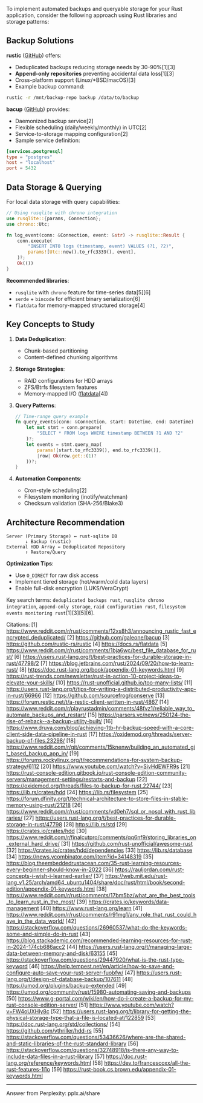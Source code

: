 To implement automated backups and queryable storage for your Rust application, consider the following approach using Rust libraries and storage patterns:

## Backup Solutions

**rustic** ([GitHub](https://github.com/rustic-rs/rustic)) offers:

- Deduplicated backups reducing storage needs by 30-90%[1][3]
- **Append-only repositories** preventing accidental data loss[1][3]
- Cross-platform support (Linux/\*BSD/macOS)[3]
- Example backup command:

```bash
rustic -r /mnt/backup-repo backup /data/to/backup
```

**bacup** ([GitHub](https://github.com/galeone/bacup)) provides:

- Daemonized backup service[2]
- Flexible scheduling (daily/weekly/monthly) in UTC[2]
- Service-to-storage mapping configuration[2]
- Sample service definition:

```toml
[services.postgresql]
type = "postgres"
host = "localhost"
port = 5432
```

## Data Storage & Querying

For local data storage with query capabilities:

```rust
// Using rusqlite with chrono integration
use rusqlite::{params, Connection};
use chrono::Utc;

fn log_event(conn: &Connection, event: &str) -> rusqlite::Result {
    conn.execute(
        "INSERT INTO logs (timestamp, event) VALUES (?1, ?2)",
        params![Utc::now().to_rfc3339(), event],
    )?;
    Ok(())
}
```

**Recommended libraries**:

- `rusqlite` with `chrono` feature for time-series data[5][6]
- `serde` + `bincode` for efficient binary serialization[6]
- `flatdata` for memory-mapped structured storage[4]

## Key Concepts to Study

1. **Data Deduplication**:

   - Chunk-based partitioning
   - Content-defined chunking algorithms

2. **Storage Strategies**:

   - RAID configurations for HDD arrays
   - ZFS/Btrfs filesystem features
   - Memory-mapped I/O ([flatdata](https://docs.rs/flatdata)[4])

3. **Query Patterns**:

   ```rust
   // Time-range query example
   fn query_events(conn: &Connection, start: DateTime, end: DateTime) {
       let mut stmt = conn.prepare(
           "SELECT * FROM logs WHERE timestamp BETWEEN ?1 AND ?2"
       )?;
       let events = stmt.query_map(
           params![start.to_rfc3339(), end.to_rfc3339()],
           |row| Ok(row.get::(1)?
       ))?;
   }
   ```

4. **Automation Components**:
   - Cron-style scheduling[2]
   - Filesystem monitoring (inotify/watchman)
   - Checksum validation (SHA-256/Blake3)

## Architecture Recommendation

```
Server (Primary Storage) ↔ rust-sqlite DB
       ↓ Backup (rustic)
External HDD Array ↔ Deduplicated Repository
       ↑ Restore/Query
```

**Optimization Tips**:

- Use `O_DIRECT` for raw disk access
- Implement tiered storage (hot/warm/cold data layers)
- Enable full-disk encryption (LUKS/VeraCrypt)

Key search terms: `deduplicated backups rust`, `rusqlite chrono integration`, `append-only storage`, `raid configuration rust`, `filesystem events monitoring rust`[1][3][5][6].

Citations:
[1] https://www.reddit.com/r/rust/comments/12xs8h3/announcing_rustic_fast_encrypted_deduplicated/
[2] https://github.com/galeone/bacup
[3] https://github.com/rustic-rs/rustic
[4] https://docs.rs/flatdata
[5] https://www.reddit.com/r/rust/comments/1bja6wc/best_file_database_for_rust/
[6] https://users.rust-lang.org/t/best-practices-for-durable-storage-in-rust/47798/2
[7] https://blog.jetbrains.com/rust/2024/09/20/how-to-learn-rust/
[8] https://doc.rust-lang.org/book/appendix-01-keywords.html
[9] https://rust-trends.com/newsletter/rust-in-action-10-project-ideas-to-elevate-your-skills/
[10] https://rust-unofficial.github.io/too-many-lists/
[11] https://users.rust-lang.org/t/tips-for-writing-a-distributed-productivity-app-in-rust/66966
[12] https://github.com/sourcefrog/conserve
[13] https://forum.restic.net/t/a-restic-client-written-in-rust/4867
[14] https://www.reddit.com/r/playrustadmin/comments/48fvz1/reliable_way_to_automate_backups_and_restart/
[15] https://parsers.vc/news/250124-the-rise-of-reback--a-backup-utility-built/
[16] https://www.druva.com/blog/achieving-1tb-hr-backup-speed-with-a-core-client-side-data-pipeline-in-rust
[17] https://oxidemod.org/threads/server-backup-of-files.23298/
[18] https://www.reddit.com/r/git/comments/15knenw/building_an_automated_git_based_backup_app_in/
[19] https://forums.rockylinux.org/t/recommendations-for-system-backup-strategy/6112
[20] https://www.youtube.com/watch?v=SivHdEWFR9s
[21] https://rust-console-edition.gitbook.io/rust-console-edition-community-servers/management-settings/restarts-and-backup
[22] https://oxidemod.org/threads/files-to-backup-for-rust.22744/
[23] https://lib.rs/crates/hdd
[24] https://lib.rs/filesystem
[25] https://forum.dfinity.org/t/technical-architecture-to-store-files-in-stable-memory-using-rust/21218
[26] https://www.reddit.com/r/rust/comments/vd0eh7/sql_or_nosql_with_rust_libraries/
[27] https://users.rust-lang.org/t/best-practices-for-durable-storage-in-rust/47798
[28] https://lib.rs/std
[29] https://crates.io/crates/hdd
[30] https://www.reddit.com/r/finalcutpro/comments/qq6nf9/storing_libraries_on_external_hard_drive/
[31] https://github.com/rust-unofficial/awesome-rust
[32] https://crates.io/crates/hdd/dependencies
[33] https://lib.rs/database
[34] https://news.ycombinator.com/item?id=34148319
[35] https://blog.theembeddedrustacean.com/35-rust-learning-resources-every-beginner-should-know-in-2022
[36] https://rauljordan.com/rust-concepts-i-wish-i-learned-earlier/
[37] https://web.mit.edu/rust-lang_v1.25/arch/amd64_ubuntu1404/share/doc/rust/html/book/second-edition/appendix-01-keywords.html
[38] https://www.reddit.com/r/rust/comments/17bm5bz/what_are_the_best_tools_to_learn_rust_in_the_most/
[39] https://crates.io/keywords/data-management
[40] https://www.rust-lang.org/learn
[41] https://www.reddit.com/r/rust/comments/r91mg1/any_role_that_rust_could_have_in_the_data_world/
[42] https://stackoverflow.com/questions/26960537/what-do-the-keywords-some-and-simple-do-in-rust
[43] https://blog.stackademic.com/recommended-learning-resources-for-rust-in-2024-174cb686acc2
[44] https://users.rust-lang.org/t/managing-large-data-between-memory-and-disk/63155
[45] https://stackoverflow.com/questions/29447920/what-is-the-rust-type-keyword
[46] https://help.tempest.net/en/article/how-to-save-and-configure-auto-save-your-rust-server-fuobfw/
[47] https://users.rust-lang.org/t/design-of-database-backup/107611
[48] https://umod.org/plugins/backup-extended
[49] https://umod.org/community/rust/15980-automating-saving-and-backups
[50] https://www.g-portal.com/wiki/en/how-do-i-create-a-backup-for-my-rust-console-edition-server/
[51] https://www.youtube.com/watch?v=FW4oUXHly8c
[52] https://users.rust-lang.org/t/library-for-getting-the-physical-storage-type-that-a-file-is-located-at/122859
[53] https://doc.rust-lang.org/std/collections/
[54] https://github.com/vthriller/hdd-rs
[55] https://stackoverflow.com/questions/53436626/where-are-the-shared-and-static-libraries-of-the-rust-standard-library
[56] https://stackoverflow.com/questions/32748918/is-there-any-way-to-include-data-files-in-a-rust-library
[57] https://doc.rust-lang.org/reference/keywords.html
[58] https://dev.to/francescoxx/all-the-rust-features-1l1o
[59] https://rust-book.cs.brown.edu/appendix-01-keywords.html

---

Answer from Perplexity: pplx.ai/share
